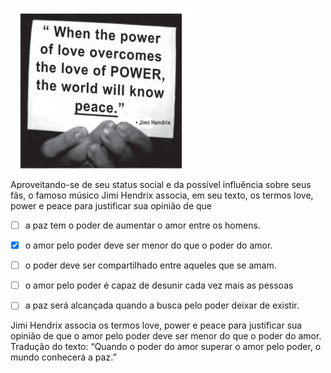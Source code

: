 

![](d0958802-9df6-5a0b-fec3-15841288048b.png)

Aproveitando-se de seu status social e da possível influência sobre seus fãs, o famoso músico Jimi Hendrix associa, em seu texto, os termos love, power e peace para justificar sua opinião de que



- [ ] a paz tem o poder de aumentar o amor entre os homens.
- [x] o amor pelo poder deve ser menor do que o poder do amor.
- [ ] o poder deve ser compartilhado entre aqueles que se amam.
- [ ] o amor pelo poder é capaz de desunir cada vez mais as pessoas
- [ ] a paz será alcançada quando a busca pelo poder deixar de existir.


Jimi Hendrix associa os termos love, power e peace para justificar sua opinião de que o amor pelo poder deve ser menor do que o poder do amor. Tradução do texto: “Quando o poder do amor superar o amor pelo poder, o mundo conhecerá a paz.”
